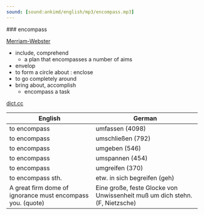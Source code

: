 ```yaml
---
sound: [sound:ankimd/english/mp3/encompass.mp3]
---
```


\### encompass

[Merriam-Webster](https://www.merriam-webster.com/dictionary/encompass)

- include, comprehend
    - a plan that encompasses a number of aims
- envelop
- to form a circle about : enclose
- to go completely around
- bring about, accomplish
    - encompass a task

[dict.cc](https://www.dict.cc/encompass)

| English        | German       |
| -------------- | ------------ |
| to encompass | umfassen (4098) |
| to encompass | umschließen (792) |
| to encompass | umgeben (546) |
| to encompass | umspannen (454) |
| to encompass | umgreifen (370) |
| to encompass sth. | etw. in sich begreifen (geh) |
| A great firm dome of ignorance must encompass you. (quote) | Eine große, feste Glocke von Unwissenheit muß um dich stehn. (F, Nietzsche) |
